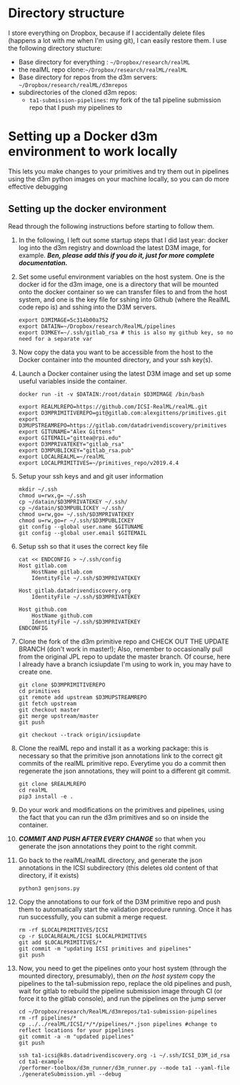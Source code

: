 # Directory structure
I store everything on Dropbox, because if I accidentally delete files (happens a lot with me when I'm using git), I can easily restore them. I use the following directory stucture:

- Base directory for everything : `~/Dropbox/research/realML`
- the realML repo clone:`~/Dropbox/research/realML/realML`
- Base directory for repos from the d3m servers: `~/Dropbox/research/realML/d3mrepos`
- subdirectories of the cloned d3m repos: 
	- `ta1-submission-pipelines`: my fork of the ta1 pipeline submission repo that I push my pipelines to
	
# Setting up a Docker d3m environment to work locally
This lets you make changes to your primitives and try them out in pipelines using the d3m python images on your machine locally, so you can do more effective debugging

## Setting up the docker environment
Read through the following instructions before starting to follow them.

1. In the following, I left out some startup steps that I did last year: docker log into the d3m registry and download the latest D3M image, for example. ***Ben, please add this if you do it, just for more complete documentation.***

2. Set some useful environment variables on the host system. One is the docker id for the d3m image, one is a directory that will be mounted onto the docker container so we can transfer files to and from the host system, and one is the key file for sshing into Github (where the RealML code repo is) and sshing into the D3M servers.

   ```
   export D3MIMAGE=5c314b00a752
   export DATAIN=~/Dropbox/research/RealML/pipelines
   export D3MKEY=~/.ssh/gitlab_rsa # this is also my github key, so no need for a separate var
   ```

3. Now copy the data you want to be accessible from the host to the Docker container into the mounted directory, and your ssh key(s).

4. Launch a Docker container using the latest D3M image and set up some useful variables inside the container.
   
   ```
   docker run -it -v $DATAIN:/root/datain $D3MIMAGE /bin/bash

   export REALMLREPO=https://github.com/ICSI-RealML/realML.git
   export D3MPRIMITIVEREPO=git@gitlab.com:alexgittens/primitives.git
   export D3MUPSTREAMREPO=https://gitlab.com/datadrivendiscovery/primitives
   export GITUNAME="Alex Gittens"
   export GITEMAIL="gittea@rpi.edu"
   export D3MPRIVATEKEY="gitlab_rsa"
   export D3MPUBLICKEY="gitlab_rsa.pub"
   export LOCALREALML=~/realML
   export LOCALPRIMITIVES=~/primitives_repo/v2019.4.4
    ```

5. Setup your ssh keys and and git user information
    
    ```
    mkdir ~/.ssh
    chmod u=rwx,g= ~/.ssh
    cp ~/datain/$D3MPRIVATEKEY ~/.ssh/
    cp ~/datain/$D3MPUBLICKEY ~/.ssh/
    chmod u=rw,go= ~/.ssh/$D3MPRIVATEKEY
    chmod u=rw,go=r ~/.ssh/$D3MPUBLICKEY
    git config --global user.name $GITUNAME
    git config --global user.email $GITEMAIL
    ```

6. Setup ssh so that it uses the correct key file
    
    ```
    cat << ENDCONFIG > ~/.ssh/config
    Host gitlab.com
    	HostName gitlab.com
    	IdentityFile ~/.ssh/$D3MPRIVATEKEY
    
    Host gitlab.datadrivendiscovery.org
    	IdentityFile ~/.ssh/$D3MPRIVATEKEY
    	
    Host github.com
    	HostName github.com
    	IdentityFile ~/.ssh/$D3MPRIVATEKEY
    ENDCONFIG
    ```

7. Clone the fork of the d3m primitive repo and CHECK OUT THE UPDATE BRANCH (don't work in master!); Also, remember to occasionally pull from the original JPL repo to update the master branch. Of course, here I already have a branch icsiupdate I'm using to work in, you may have to create one.
 	
 	```
 	git clone $D3MPRIMITIVEREPO
 	cd primitives
	git remote add upstream $D3MUPSTREAMREPO
	git fetch upstream
	git checkout master
	git merge upstream/master
	git push

 	git checkout --track origin/icsiupdate
 	```
 	
8. Clone the realML repo and install it as a working package: this is necessary so that the primitive json annotations link to the correct git commits of the realML primitive repo. Everytime you do a commit then regenerate the
json annotations, they will point to a different git commit.
	
	```
	git clone $REALMLREPO
	cd realML
	pip3 install -e .
	```
	
9. Do your work and modifications on the primitives and pipelines, using the fact that you can run the d3m primitives and so on inside the container.

10. ***COMMIT AND PUSH AFTER EVERY CHANGE*** so that when you generate the json annotations they point to the right commit.

11. Go back to the realML/realML directory, and generate the json annotations in the ICSI subdirectory (this deletes old content of that directory, if it exists)

    ```
    python3 genjsons.py
    ```

12. Copy the annotations to our fork of the D3M primitive repo and push them to automatically start the validation procedure running. Once it has run successfully, you can submit a merge request.

    ```
    rm -rf $LOCALPRIMITIVES/ICSI
    cp -r $LOCALREALML/ICSI $LOCALPRIMITIVES
    git add $LOCALPRIMITIVES/*
    git commit -m "updating ICSI primitives and pipelines" 
    git push
    ```
    
13. Now, you need to get the pipelines onto your host system (through the mounted directory, presumably), then *on the host system* copy the pipelines to the ta1-submission repo, replace the old pipelines and push, wait for gitlab to rebuild the pipeline submission image through CI (or force it to the gitlab console), and run the pipelines on the jump server

    ```
    cd ~/Dropbox/research/RealML/d3mrepos/ta1-submission-pipelines
    rm -rf pipelines/*
    cp ../../realML/ICSI/*/*/pipelines/*.json pipelines #change to reflect locations for your pipelines
    git commit -a -m "updated pipelines"
    git push
    	
    ssh ta1-icsi@k8s.datadrivendiscovery.org -i ~/.ssh/ICSI_D3M_id_rsa
    cd ta1-example
    /performer-toolbox/d3m_runner/d3m_runner.py --mode ta1 --yaml-file ./generateSubmission.yml --debug
    ```

